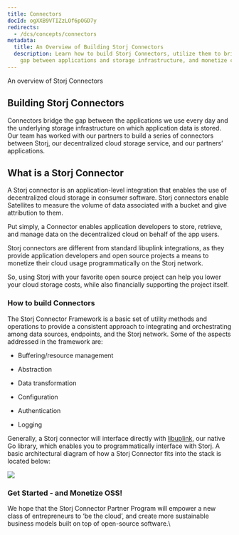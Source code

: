 ```yaml
---
title: Connectors
docId: ogXXB9VTIZzLOf6pOGD7y
redirects:
  - /dcs/concepts/connectors
metadata:
  title: An Overview of Building Storj Connectors
  description: Learn how to build Storj Connectors, utilize them to bridge the
    gap between applications and storage infrastructure, and monetize cloud usage.
---
```


An overview of Storj Connectors

## Building Storj Connectors

Connectors bridge the gap between the applications we use every day and the underlying storage infrastructure on which application data is stored. Our team has worked with our partners to build a series of connectors between Storj, our decentralized cloud storage service, and our partners’ applications.

## What is a Storj Connector

A Storj connector is an application-level integration that enables the use of decentralized cloud storage in consumer software. Storj connectors enable Satellites to measure the volume of data associated with a bucket and give attribution to them.

Put simply, a Connector enables application developers to store, retrieve, and manage data on the decentralized cloud on behalf of the app users.

Storj connectors are different from standard libuplink integrations, as they provide application developers and open source projects a means to monetize their cloud usage programmatically on the Storj network.

So, using Storj with your favorite open source project can help you lower your cloud storage costs, while also financially supporting the project itself.

### How to build Connectors

The Storj Connector Framework is a basic set of utility methods and operations to provide a consistent approach to integrating and orchestrating among data sources, endpoints, and the Storj network. Some of the aspects addressed in the framework are:

- Buffering/resource management

- Abstraction

- Data transformation

- Configuration

- Authentication

- Logging

Generally, a Storj connector will interface directly with [libuplink](https://pkg.go.dev/storj.io/uplink), our native Go library, which enables you to programmatically interface with Storj. A basic architectural diagram of how a Storj Connector fits into the stack is located below:

![](https://link.us1.storjshare.io/raw/jua7rls6hkx5556qfcmhrqed2tfa/docs/images/fQgO9I6_fVG25opF3vI1r_image.png)

### Get Started - and Monetize OSS!

We hope that the Storj Connector Partner Program will empower a new class of entrepreneurs to ‘be the cloud’, and create more sustainable business models built on top of open-source software.\\
